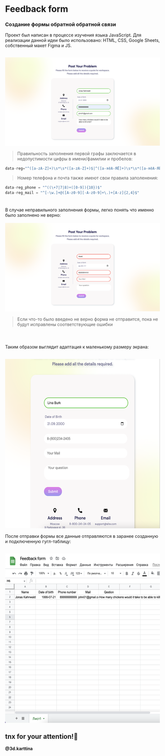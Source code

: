 # Feedback form

### Создание формы обратной обратной связи ###
Проект был написан в процессе изучения языка JavaScript. 
Для реализации данной идеи было использовано: HTML, CSS, Google Sheets, собственный макет Figma и JS.
##
![First Screen](https://github.com/Kartiina/form/blob/master/screenshots/first.png "Correct fill")
> Правильность заполнения первой графы заключается в недопустимости цифры в имени/фамилии и пробелов:
```js
data-reg="^([a-zA-Z]+)\s*\s*([a-zA-Z]+)$|^([а-яёА-ЯЁ]+)\s*\s*([а-яёА-ЯЁ]+)$"
```
> Номер телефона и почта также имеют свои правила заполенения:
```js
data-reg_phone = "^((\+7|7|8)+([0-9]){10})$"
data-reg_mail = "^[-\w.]+@([A-z0-9][-A-z0-9]+\.)+[A-z]{2,4}$"
```
#
В случае неправильного заполнения формы, легко понять что именно было заполнено не верно:<br /><br />
![2nd Screen](https://github.com/Kartiina/form/blob/master/screenshots/wrong.png "Wrong fill")
>Если что-то было введено не верно форма не отправится, пока не будут исправлены соответствующие ошибки
#
<br />
Таким образом выглядит адаптация к маленькому размеру экрана:<br /><br />
<p align="center">
  <img src="https://github.com/Kartiina/form/blob/master/screenshots/small.png" width="600" height="550" />
</p>
После отправки формы все данные отправляются в заранее созданную и подключенную гугл-таблицу:<br /><br />
<p align="center">
  <img src="https://github.com/Kartiina/form/blob/master/screenshots/table.png" width="600" height="550" />
</p>

## tnx for your attention!👻

**@3d.karttina**

